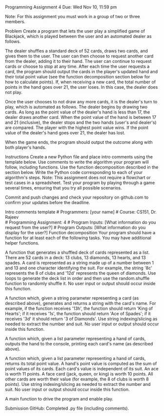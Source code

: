 Programming Assignment 4
Due: Wed Nov 10, 11:59 pm

Note: For this assignment you must work in a group of two or three members.

Problem
Create a program that lets the user play a simplified game of Blackjack, which is played between the user and an automated dealer as follows.

The dealer shuffles a standard deck of 52 cards, draws two cards, and gives them to the user. The user can then choose to request another card from the dealer, adding it to their hand. The user can continue to request cards or choose to stop at any time. After each time the user requests a card, the program should output the cards in the player's updated hand and their total point value (see the function decomposition section below for how to calculate points). If, when receiving a new card, the total number of points in the hand goes over 21, the user loses. In this case, the dealer does not play.

Once the user chooses to not draw any more cards, it is the dealer's turn to play, which is automated as follows. The dealer begins by drawing two cards. As long as the point value of the dealer's hand is less than 17, the dealer draws another card. When the point value of the hand is between 17 and 21 (inclusive), the dealer stops and the two hands (user's and dealer's) are compared. The player with the highest point value wins. If the point value of the dealer's hand goes over 21, the dealer has lost.

When the game ends, the program should output the outcome along with both player's hands.

Instructions
Create a new Python file and place intro comments using the template below.
Use comments to write the algorithm your program will follow, including functions. Use the function decomposition described in the section below.
Write the Python code corresponding to each of your algorithm's steps.
Note: This assignment does not require a flowchart or test cases in a spreadsheet. Test your program by playing through a game several times, ensuring that you try all possible scenarios.

Commit and push changes and check your repository on github.com to confirm your updates before the deadline.

Intro comments template
    # Programmers: [your name]
    # Course: CS151, Dr. Rajeev  
    # Programming Assignment: 4
    # Program Inputs: [What information do you request from the user?]
    # Program Outputs: [What information do you display for the user?]
Function decomposition
Your program should have a function for at least each of the following tasks. You may have additional helper functions.

A function that generates a shuffled deck of cards represented as a list. There are 52 cards in a deck: 13 clubs, 13 diamonds, 13 hearts, and 13 spades. A card is represented as a string made up of a number between 1 and 13 and one character identifying the suit. For example, the string '8c' represents the 8 of clubs and '12d' represents the queen of diamonds. Use loops to generate the deck list in order and then use the random.shuffle function to randomly shuffle it. No user input or output should occur inside this function.

A function which, given a string parameter representing a card (as described above), generates and returns a string with the card's name. For example, if the function receives '13h', the function should return 'King of Hearts'; if it receives '1s', the function should return 'Ace of Spades'; if it receives '3d' it should return '3 of Diamonds'. Use string indexing/slicing as needed to extract the number and suit. No user input or output should occur inside this function.

A function which, given a list parameter representing a hand of cards, outputs the hand to the console, printing each card's name (as described above).

A function which, given a list parameter representing a hand of cards, returns its total point value. A hand's point value is computed as the sum of point values of its cards. Each card's value is independent of its suit. An ace is worth 11 points. A face card (jack, queen, or king) is worth 10 points. All other cards are worth their value (for example, the 8 of clubs is worth 8 points). Use string indexing/slicing as needed to extract the number and suit. No user input or output should occur inside this function.

A main function to drive the program and enable play.

Submission
GitHub: Completed .py file (including comments).
